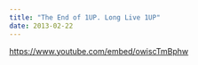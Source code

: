 ```yaml
---
title: "The End of 1UP. Long Live 1UP"
date: 2013-02-22
---
```


https://www.youtube.com/embed/owiscTmBphw
